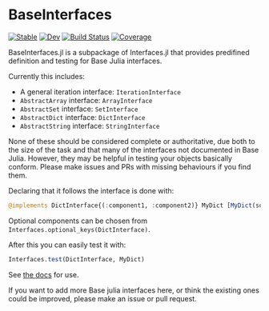 # BaseInterfaces

[![Stable](https://img.shields.io/badge/docs-stable-blue.svg)](https://rafaqz.github.io/Interfaces.jl/stable/)
[![Dev](https://img.shields.io/badge/docs-dev-blue.svg)](https://rafaqz.github.io/Interfaces.jl/dev/)
[![Build Status](https://github.com/rafaqz/Interfaces.jl/actions/workflows/CI.yml/badge.svg?branch=main)](https://github.com/rafaqz/Interfaces.jl/actions/workflows/CI.yml?query=branch%3Amain)
[![Coverage](https://codecov.io/gh/rafaqz/Interfaces.jl/branch/main/graph/badge.svg)](https://codecov.io/gh/rafaqz/Interfaces.jl)

BaseInterfaces.jl is a subpackage of Interfaces.jl that provides predifined 
definition and testing for Base Julia interfaces.

Currently this includes:
- A general iteration interface: `IterationInterface`
- `AbstractArray` interface: `ArrayInterface`
- `AbstractSet` interface: `SetInterface`
- `AbstractDict` interface: `DictInterface`
- `AbstractString` interface: `StringInterface`

None of these should be considered complete or authoritative, due both to 
the size of the task and that many of the interfaces not documented in Base 
Julia. However, they may be helpful in testing your objects basically conform. 
Please make issues and PRs with missing behaviours if you find them.

Declaring that it follows the interface is done with:

```julia
@implements DictInterface{(:component1, :component2)} MyDict [MyDict(some_values...), MyDict(other_values...)]
```

Optional components can be chosen from `Interfaces.optional_keys(DictInterface)`.

After this you can easily test it with:

```julia
Interfaces.test(DictInterface, MyDict)
```

See [the docs](https://rafaqz.github.io/Interfaces.jl/stable/) for use.

If you want to add more Base julia interfaces here, or think the existing 
ones could be improved, please make an issue or pull request.
